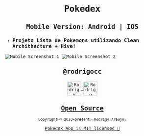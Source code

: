 <samp>

# <p align='center'>Pokedex</p>
## <p align='center'>Mobile Version: Android | IOS</p>

- ### Projeto Lista de Pokemons utilizando Clean Archithecture + Hive!

<p align="center">


 

</p>


![Mobile Screenshot 1](https://media1.giphy.com/media/ek6zcnAysV5h9kTNx4/giphy.gif)
![Mobile Screenshot 2](https://media0.giphy.com/media/fXspMzmTaLlOc8qLLd/giphy.gif)

## <p align='center'>@rodrigocc</p>

<p align="center">
<a href="https://github.com/rodrigocc">
  <img align="center" alt="Rodrigo Araujo | GitHub" width="45px" src="assets\images\github ico.png" />

<a href="https://www.linkedin.com/in/rodrigo-araujo-1a8509174/">
  <img align="center" alt="Rodrigo Araujo | LinkedIn" width="45px" src="assets\images\linkedin ico.ico" />

</p>

<h2 align="center">
  Open Source
</h2>
<p align="center">
  <sub>Copyright © 2023-present, Rodrigo Araujo.</sub>
</p>
<p align="center"> Pokedex App <a href="/LICENSE">is MIT licensed 💖</a></p>
</samp>
